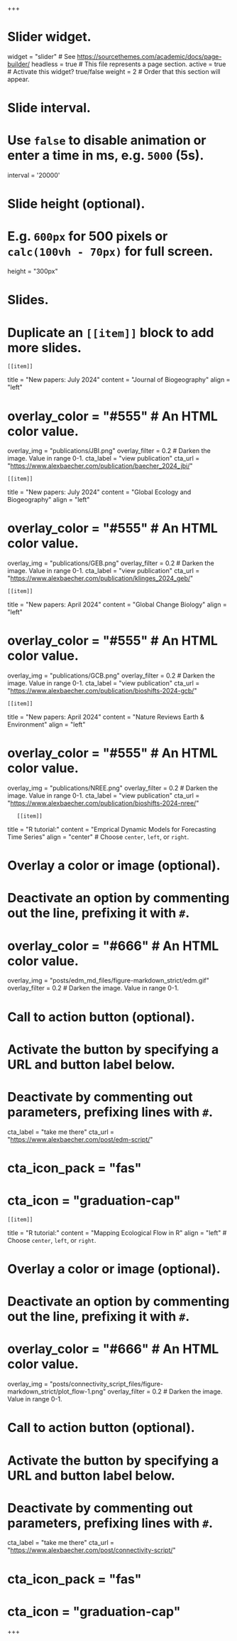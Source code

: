 +++
# Slider widget.
widget = "slider"  # See https://sourcethemes.com/academic/docs/page-builder/
headless = true  # This file represents a page section.
active = true  # Activate this widget? true/false
weight = 2  # Order that this section will appear.

# Slide interval.
# Use `false` to disable animation or enter a time in ms, e.g. `5000` (5s).
interval = '20000'

# Slide height (optional).
# E.g. `600px` for 500 pixels or `calc(100vh - 70px)` for full screen.
height = "300px"

# Slides.
# Duplicate an `[[item]]` block to add more slides.

    [[item]]
   title = "New papers: July 2024"
   content = "Journal of Biogeography"
   align = "left"
   
   # overlay_color = "#555"  # An HTML color value.
   overlay_img = "publications/JBI.png" 
   overlay_filter = 0.2  # Darken the image. Value in range 0-1.
   cta_label = "view publication"
   cta_url = "https://www.alexbaecher.com/publication/baecher_2024_jbi/"
   
    [[item]]
   title = "New papers: July 2024"
   content = "Global Ecology and Biogeography"
   align = "left"
   
   # overlay_color = "#555"  # An HTML color value.
   overlay_img = "publications/GEB.png" 
   overlay_filter = 0.2  # Darken the image. Value in range 0-1.
   cta_label = "view publication"
   cta_url = "https://www.alexbaecher.com/publication/klinges_2024_geb/"
   
    [[item]]
   title = "New papers: April 2024"
   content = "Global Change Biology"
   align = "left"
   
   # overlay_color = "#555"  # An HTML color value.
   overlay_img = "publications/GCB.png" 
   overlay_filter = 0.2  # Darken the image. Value in range 0-1.
   cta_label = "view publication"
   cta_url = "https://www.alexbaecher.com/publication/bioshifts-2024-gcb/"
 
    [[item]]
   title = "New papers: April 2024"
   content = "Nature Reviews Earth & Environment"
   align = "left"
   #   overlay_color = "#555"  # An HTML color value.
   overlay_img = "publications/NREE.png" 
   overlay_filter = 0.2  # Darken the image. Value in range 0-1.
   cta_label = "view publication"
   cta_url = "https://www.alexbaecher.com/publication/bioshifts-2024-nree/"
   
       [[item]]
  title = "R tutorial:"
  content = "Emprical Dynamic Models for Forecasting Time Series"
  align = "center"  # Choose `center`, `left`, or `right`.
  
  # Overlay a color or image (optional).
  #   Deactivate an option by commenting out the line, prefixing it with `#`.
  #   overlay_color = "#666"  # An HTML color value.
  overlay_img = "posts/edm_md_files/figure-markdown_strict/edm.gif" 
  overlay_filter = 0.2  # Darken the image. Value in range 0-1.

  # Call to action button (optional).
  #   Activate the button by specifying a URL and button label below.
  #   Deactivate by commenting out parameters, prefixing lines with `#`.
  cta_label = "take me there"
  cta_url = "https://www.alexbaecher.com/post/edm-script/"
  # cta_icon_pack = "fas"
  # cta_icon = "graduation-cap"
  
    [[item]]
  title = "R tutorial:"
  content = "Mapping Ecological Flow in R"
  align = "left"  # Choose `center`, `left`, or `right`.
  
  # Overlay a color or image (optional).
  #   Deactivate an option by commenting out the line, prefixing it with `#`.
  #   overlay_color = "#666"  # An HTML color value.
  overlay_img = "posts/connectivity_script_files/figure-markdown_strict/plot_flow-1.png" 
     overlay_filter = 0.2  # Darken the image. Value in range 0-1.

  # Call to action button (optional).
  #   Activate the button by specifying a URL and button label below.
  #   Deactivate by commenting out parameters, prefixing lines with `#`.
  cta_label = "take me there"
  cta_url = "https://www.alexbaecher.com/post/connectivity-script/"
  # cta_icon_pack = "fas"
  # cta_icon = "graduation-cap"
  
+++
